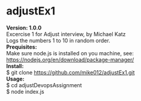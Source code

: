 # adjustEx1
<b>Version: 1.0.0</b></br>
Excercise 1 for Adjust interview, by Michael Katz</br>
Logs the numbers 1 to 10 in random order.</br>
<b>Prequisites:</b></br>
Make sure node.js is installed on you machine, see: https://nodejs.org/en/download/package-manager/</br>
<b>Install:</b></br>
$ git clone https://github.com/mike012/adjustEx1.git</br>
<b>Usage:</b></br>
$ cd adjustDevopsAssignment</br>
$ node index.js</br>

